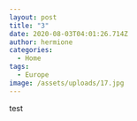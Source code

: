 ```yaml
---
layout: post
title: "3"
date: 2020-08-03T04:01:26.714Z
author: hermione
categories:
  - Home
tags:
  - Europe
image: /assets/uploads/17.jpg
---
```

test